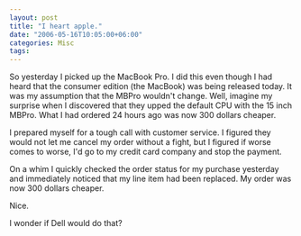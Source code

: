 ```yaml
---
layout: post
title: "I heart apple."
date: "2006-05-16T10:05:00+06:00"
categories: Misc 
tags: 
---
```


So yesterday I picked up the MacBook Pro. I did this even though I had heard that the consumer edition (the MacBook) was being released today. It was my assumption that the MBPro wouldn't change. Well, imagine my surprise when I discovered that they upped the default CPU with the 15 inch MBPro. What I had ordered 24 hours ago was now 300 dollars cheaper.

I prepared myself for a tough call with customer service. I figured they would not let me cancel my order without a fight, but I figured if worse comes to worse, I'd go to my credit card company and stop the payment. 

On a whim I quickly checked the order status for my purchase yesterday and immediately noticed that my line item had been replaced. My order was now 300 dollars cheaper.

Nice.

I wonder if Dell would do that?